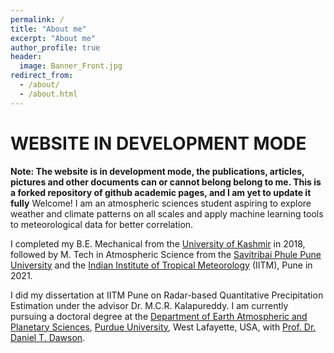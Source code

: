 ```yaml
---
permalink: /
title: "About me"
excerpt: "About me"
author_profile: true
header:
  image: Banner_Front.jpg
redirect_from: 
  - /about/
  - /about.html
---
```

WEBSITE IN DEVELOPMENT MODE
===========================
**Note: The website is in development mode, the publications, articles, pictures and other documents can or cannot belong belong to me. This is a forked repository of github academic pages, and I am yet to update it fully**
Welcome! I am an atmospheric sciences student aspiring to explore weather and climate patterns on all scales and apply machine learning tools to meteorological data for better correlation.

I completed my B.E. Mechanical from the [University of Kashmir](https://www.kashmiruniversity.net/) in 2018, followed by M. Tech in Atmospheric Science from the [Savitribai Phule Pune University](https://www.unipune.ac.in) and the [Indian Institute of Tropical Meteorology](https://tropmet.res.in) (IITM), Pune in 2021.

I did my dissertation at IITM Pune on Radar-based Quantitative Precipitation Estimation under the advisor Dr. M.C.R. Kalapureddy. I am currently pursuing a doctoral degree at the [Department of Earth Atmospheric and Planetary Sciences](https://eaps.purdue.edu), [Purdue University](https://purdue.edu), West Lafayette, USA, with [Prof. Dr. Daniel T. Dawson](https://stormlab.eaps.purdue.edu/). 
